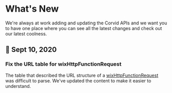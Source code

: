 # What's New

We're always at work adding and updating the Corvid APIs and we want you to have one place where you can see all the latest changes and check out our latest coolness. 

## :calendar: Sept 10, 2020
### Fix the URL table for wixHttpFunctionRequest

The table that described the URL structure of a [wixHttpFunctionRequest](https://www.wix.com/corvid/reference/wix-http-functions/wixhttpfunctionrequest) was difficult to parse. We've updated the content to make it easier to understand.
